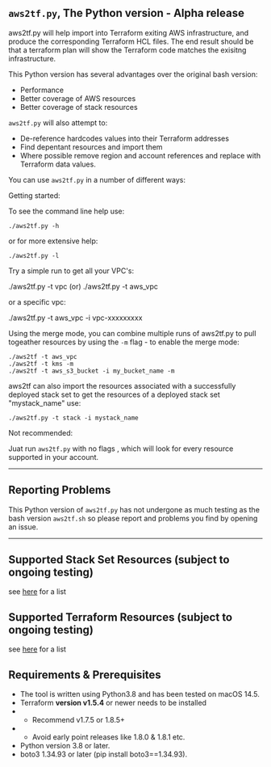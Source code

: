 ## `aws2tf.py`, The Python version - Alpha release

aws2tf.py will help import into Terraform exiting AWS infrastructure, and produce the corresponding Terraform HCL files. The end result should be that a terraform plan will show the Terraform code matches the exisitng infrastructure.

This Python version has several advantages over the original bash version:

* Performance
* Better coverage of AWS resources
* Better coverage of stack resources


`aws2tf.py` will also attempt to:

* De-reference hardcodes values into their Terraform addresses
* Find depentant resources and import them
* Where possible remove region and account references and replace with Terraform data values.

You can use `aws2tf.py` in a number of different ways:


Getting started:

To see the command line help use:

```
./aws2tf.py -h
```

or for more extensive help:

```
./aws2tf.py -l
```

Try a simple run to get all your VPC's:

./aws2tf.py -t vpc   (or)  ./aws2tf.py -t aws_vpc

or a specific vpc:

./aws2tf.py -t aws_vpc -i vpc-xxxxxxxxx


Using the merge mode, you can combine multiple runs of aws2tf.py to pull togeather resources by using the `-m` flag - to enable the merge mode:

```
./aws2tf -t aws_vpc
./aws2tf -t kms -m
./aws2tf -t aws_s3_bucket -i my_bucket_name -m
```

aws2tf can also import the resources associated with a successfully deployed stack set to get the resources of a deployed stack set "mystack_name" use:

```
./aws2tf.py -t stack -i mystack_name
```


Not recommended:

Juat run `aws2tf.py` with no flags , which will look for every resource supported in your account.

-----

## Reporting Problems

This Python version of `aws2tf.py` has not undergone as much testing as the bash version `aws2tf.sh` so please report and problems you find by opening an issue.

-----


## Supported Stack Set Resources (subject to ongoing testing)

see [here](https://github.com/aws-samples/aws2tf/blob/master/StackSet-Resources.md) for a list

## Supported Terraform Resources (subject to ongoing testing)

see [here](https://github.com/aws-samples/aws2tf/blob/master/Terraform-Resources.md) for a list


## Requirements & Prerequisites
+ The tool is written using Python3.8 and has been tested on macOS 14.5.
+ Terraform **version v1.5.4** or newer needs to be installed 
+ + Recommend v1.7.5 or 1.8.5+
+ + Avoid early point releases like 1.8.0 & 1.8.1 etc.
+ Python version 3.8 or later.
+ boto3 1.34.93 or later (pip install boto3==1.34.93).
